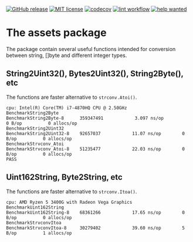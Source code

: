 [![GitHub release](https://img.shields.io/github/release/kaatinga/assets.svg)](https://github.com/kaatinga/assets/releases)
[![MIT license](https://img.shields.io/badge/License-MIT-blue.svg)](https://github.com/kaatinga/assets/blob/main/LICENSE)
[![codecov](https://codecov.io/gh/kaatinga/assets/branch/master/graph/badge.svg)](https://codecov.io/gh/kaatinga/assets)
[![lint workflow](https://github.com/kaatinga/assets/actions/workflows/golangci-lint.yml/badge.svg)](https://github.com/kaatinga/assets/actions?query=workflow%3Alinter)
[![help wanted](https://img.shields.io/badge/Help%20wanted-True-yellow.svg)](https://github.com/kaatinga/assets/issues?q=is%3Aopen+is%3Aissue+label%3A%22help+wanted%22)

# The assets package

The package contain several useful functions intended for conversion between string,
[]byte and different integer types.

## String2Uint32(), Bytes2Uint32(), String2Byte(), etc

The functions are faster alternative to `strconv.Atoi()`.

```
cpu: Intel(R) Core(TM) i7-4870HQ CPU @ 2.50GHz
BenchmarkString2Byte
BenchmarkString2Byte-8     	359347491	         3.097 ns/op	       0 B/op	       0 allocs/op
BenchmarkString2Uint32
BenchmarkString2Uint32-8   	92657037	        11.07 ns/op	       0 B/op	       0 allocs/op
BenchmarkStrvconv_Atoi
BenchmarkStrvconv_Atoi-8   	51235477	        22.03 ns/op	       0 B/op	       0 allocs/op
PASS
```

## Uint162String, Byte2String, etc

The functions are faster alternative to `strconv.Itoa()`.

```
cpu: AMD Ryzen 5 3400G with Radeon Vega Graphics    
BenchmarkUint162String
BenchmarkUint162String-8   	68361266	        17.65 ns/op	       0 B/op	       0 allocs/op
BenchmarkStrvconvItoa
BenchmarkStrvconvItoa-8    	30279402	        39.60 ns/op	       5 B/op	       1 allocs/op
```